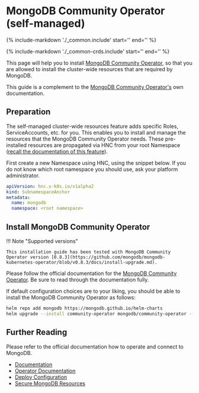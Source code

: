 # MongoDB Community Operator (self-managed)

{%
   include-markdown './_common.include'
   start='<!--disclaimer-start-->'
   end='<!--disclaimer-end-->'
%}

{%
   include-markdown './_common-crds.include'
   start='<!--disclaimer-start-->'
   end='<!--disclaimer-end-->'
%}

This page will help you to install [MongoDB Community Operator](https://github.com/mongodb/mongodb-kubernetes-operator), so that you are allowed to install the cluster-wide resources that are required by MongoDB.

This guide is a complement to the [MongoDB Community Operator's](https://github.com/mongodb/mongodb-kubernetes-operator/tree/v0.8.3) own documentation.

## Preparation

The self-managed cluster-wide resources feature adds specific Roles, ServiceAccounts, etc. for you.
This enables you to install and manage the resources that the MongoDB Community Operator needs.
These pre-installed resources are propagated via HNC from your root Namespace ([recall the documentation of this feature](../namespaces.md)).

First create a new Namespace using HNC, using the snippet below.
If you do not know which root namespace you should use, ask your platform administrator.

```yaml
apiVersion: hnc.x-k8s.io/v1alpha2
kind: SubnamespaceAnchor
metadata:
  name: mongodb
  namespace: <root namespace>
```

## Install MongoDB Community Operator

!!! Note "Supported versions"

    This installation guide has been tested with MongoDB Community Operator version [0.8.3](https://github.com/mongodb/mongodb-kubernetes-operator/blob/v0.8.3/docs/install-upgrade.md).

Please follow the official documentation for the [MongoDB Community Operator](https://github.com/mongodb/mongodb-kubernetes-operator/blob/v0.8.3/docs/install-upgrade.md).
Be sure to read through the documentation fully.

If default configuration choices are to your liking, you should be able to install the MongoDB Community Operator as follows:

```sh
helm repo add mongodb https://mongodb.github.io/helm-charts
helm upgrade --install community-operator mongodb/community-operator --namespace mongodb --version 0.8.3
```

## Further Reading

Please refer to the official documentation how to operate and connect to MongoDB.

- [Documentation](https://www.mongodb.com/docs/)
- [Operator Documentation](https://github.com/mongodb/mongodb-kubernetes-operator/blob/v0.8.3/docs/README.md)
- [Deploy Configuration](https://github.com/mongodb/mongodb-kubernetes-operator/blob/v0.8.3/docs/deploy-configure.md)
- [Secure MongoDB Resources](https://github.com/mongodb/mongodb-kubernetes-operator/blob/v0.8.3/docs/secure.md)
